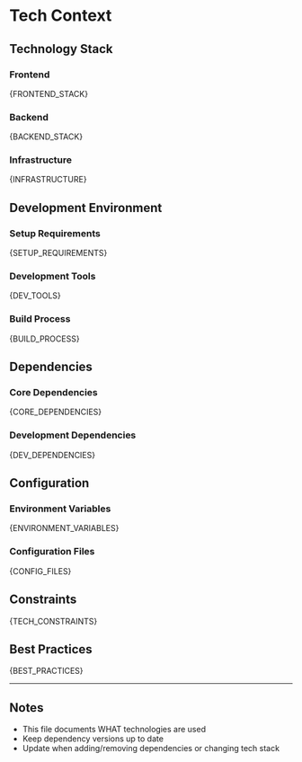 # Tech Context

## Technology Stack

### Frontend
{FRONTEND_STACK}

### Backend
{BACKEND_STACK}

### Infrastructure
{INFRASTRUCTURE}

## Development Environment

### Setup Requirements
{SETUP_REQUIREMENTS}

### Development Tools
{DEV_TOOLS}

### Build Process
{BUILD_PROCESS}

## Dependencies

### Core Dependencies
{CORE_DEPENDENCIES}

### Development Dependencies
{DEV_DEPENDENCIES}

## Configuration

### Environment Variables
{ENVIRONMENT_VARIABLES}

### Configuration Files
{CONFIG_FILES}

## Constraints
{TECH_CONSTRAINTS}

## Best Practices
{BEST_PRACTICES}

---

## Notes
- This file documents WHAT technologies are used
- Keep dependency versions up to date
- Update when adding/removing dependencies or changing tech stack

